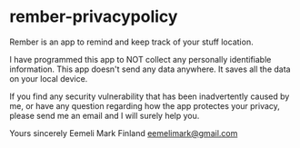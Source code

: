 # rember-privacypolicy
Rember is an app to remind and keep track of your stuff location.

I have programmed this app to NOT collect any personally identifiable information. This app doesn't send any data anywhere. It saves all the data on your local device.

If you find any security vulnerability that has been inadvertently caused by me, or have any question regarding how the app protectes your privacy, please send me an email and I will surely help you.

Yours sincerely
Eemeli Mark
Finland
eemelimark@gmail.com
